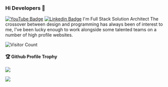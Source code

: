 ### Hi Developers 👋

[![YouTube Badge](https://img.shields.io/badge/YouTube-DeveloperFunnel-red)](https://www.youtube.com/developerfunnel)
[![Linkedin Badge](https://img.shields.io/badge/-Aakash-blue?style=flat-square&logo=Linkedin&logoColor=white&link=https://www.linkedin.com/in//kunal-gavhane-a0943912b/)](https://www.linkedin.com/in/kunal-gavhane-a0943912b/)
I'm
Full Stack Solution Architect
The crossover between design and programming has always been of interest to me, I've been lucky enough to work alongside some talented teams on a number of high profile websites.

![Visitor Count](https://profile-counter.glitch.me/kunal1454/count.svg)

<div>
  <h4>🏆 Github Profile Trophy</h4>
  <a href="https://github.com/ryo-ma/github-profile-trophy">
    <img src="https://github-profile-trophy.vercel.app/?username=kunal1454&column=7"/>
  </a>
</div>


![](https://activity-graph.herokuapp.com/graph?username=kunal1454&theme=react-dark&area=true)
<!--
**kunal1454/kunal1454** is a ✨ _special_ ✨ repository because its `README.md` (this file) appears on your GitHub profile.

Here are some ideas to get you started:

- 🔭 I’m currently working on ...
- 🌱 I’m currently learning ...
- 👯 I’m looking to collaborate on ...
- 🤔 I’m looking for help with ...
- 💬 Ask me about ...
- 📫 How to reach me: ...
- 😄 Pronouns: ...
- ⚡ Fun fact: .....

-->
